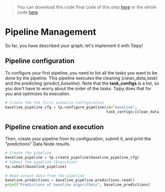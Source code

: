 > You can download this code final code of this step [here](../src/step_04.py) or the whole code [here](../src).

# Pipeline Management

So far, you have described your graph; let's implement it with Taipy! 

## Pipeline configuration

To configure your first pipeline, you need to list all the tasks you want to be done by the pipeline. This pipeline executes the cleaning (*clean_data_task*) and the predicting (*predict_baseline*). Note that the **task_configs** is a list, so you don't have to worry about the order of the tasks. Taipy does that for you and optimizes its execution.

```python
# Create the the first scenario configuration
baseline_pipeline_cfg = tp.configure_pipeline(id="baseline",
                                              task_configs=[clean_data_task_cfg, predict_baseline_task_cfg])
```

## Pipeline creation and execution

Then, create your pipeline from its configuration, submit it, and print the "predictions" Data Node results.

```python
# Create the pipeline
baseline_pipeline = tp.create_pipeline(baseline_pipeline_cfg)
# Submit the pipeline (Execution)
tp.submit(baseline_pipeline)
    
# Read output data from the pipeline
baseline_predictions = baseline_pipeline.predictions.read()
print("Predictions of baseline algorithm\n", baseline_predictions)
```
